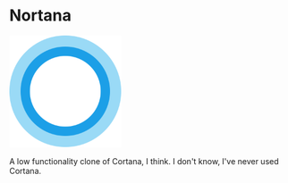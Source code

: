 # Nortana

<img src="/public/cortana.svg" width="200" height="200" />

A low functionality clone of Cortana, I think. I don't know, I've never used Cortana.
